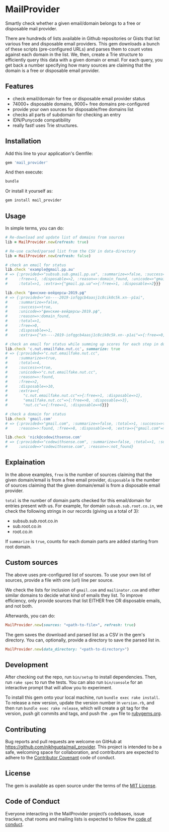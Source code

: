 # MailProvider

Smartly check whether a given email/domain belongs to a free or disposable
mail provider.

There are hundreds of lists available in Github repositories or Gists that
list various free and disposable email providers. This gem downloads a bunch
of these scripts (pre-configured URLs) and parses them to count votes against
each domain in the list. We, then, create a Trie structure to efficiently
query this data with a given domain or email. For each query, you get back a
number specifying how many sources are claiming that the domain is a free or
disposable email provider.

## Features

- check email/domain for free or disposable email provider status
- 74000+ disposable domains, 9000+ free domains pre-configured
- provide your own sources for disposable/free domains list
- checks all parts of subdomain for checking an entry
- IDN/Punycode compatibility
- really fast! uses Trie structures.

## Installation

Add this line to your application's Gemfile:

```ruby
gem 'mail_provider'
```

And then execute:

```bash
bundle
```

Or install it yourself as:

```bash
gem install mail_provider
```

## Usage

In simple terms, you can do:

```ruby
# Re-download and update list of domains from sources
lib = MailProvider.new(refresh: true)

# Re-use cached/parsed list from the CSV in data-directory
lib = MailProvider.new(refresh: false)

# check an email for status
lib.check 'example@gmail.pp.au'
# => {:provided=>"subsub.sub.gmail.pp.ua", :summarize=>false, :success=>true,
#     :free=>1, :disposable=>2, :reason=>:domain_found, :unicode=>"gmail.pp.au",
#     :total=>1, :extra=>{"gmail.pp.ua"=>{:free=>1, :disposable=>2}}}

lib.check "финские-вейдерсы-2019.рф"
# => {:provided=>"xn----2019-iofqgcb4aasj1c8cik0c5k.xn--p1ai",
#     :summarize=>false,
#     :success=>true,
#     :unicode=>"финские-вейдерсы-2019.рф",
#     :reason=>:domain_found,
#     :total=>1,
#     :free=>0,
#     :disposable=>1,
#     :extra=>{"xn----2019-iofqgcb4aasj1c8cik0c5k.xn--p1ai"=>{:free=>0, :disposable=>1}}}

# check an email for status while summing up scores for each step in domain
lib.check 'c.nut.emailfake.nut.cc', summarize: true
# => {:provided=>"c.nut.emailfake.nut.cc",
#     :summarize=>true,
#     :total=>4,
#     :success=>true,
#     :unicode=>"c.nut.emailfake.nut.cc",
#     :reason=>:found,
#     :free=>2,
#     :disposable=>10,
#     :extra=>{
#       "c.nut.emailfake.nut.cc"=>{:free=>1, :disposable=>1},
#       "emailfake.nut.cc"=>{:free=>0, :disposable=>3},
#       "nut.cc"=>{:free=>1, :disposable=>6}}}

# check a domain for status
lib.check 'gmail.com'
# => {:provided=>"gmail.com", :summarize=>false, :total=>1, :success=>true, :unicode=>"gmail.com",
#     :reason=>:found, :free=>8, :disposable=>0, :extra=>{"gmail.com"=>{:free=>8, :disposable=>0}}}

lib.check 'nick@codewithsense.com'
# => {:provided=>"codewithsense.com", :summarize=>false, :total=>1, :success=>false,
#     :unicode=>"codewithsense.com", :reason=>:not_found}
```

## Explaination

In the above examples, `free` is the number of sources claiming that the given
domain/email is from a free email provider, `disposable` is the number of sources
claiming that the given domain/email is from a disposable email provider.

`total` is the number of domain parts checked for this email/domain for entries
present with us. For example, for domain `subsub.sub.root.co.in`, we check the following
strings in our records (giving us a total of 3):

- subsub.sub.root.co.in
- sub.root.co.in
- root.co.in

If `summarize` is `true`, counts for each domain parts are added starting from root domain.

## Custom sources

The above uses pre-configured list of sources. To use your own list of
sources, provide a file with one (url) line per source.

We check the lists for inclusion of `gmail.com` and `mailinator.com` and other similar domains to
decide what kind of emails they list. To improve efficiency, only provide sources that
list EITHER free OR disposable emails, and not both.

Afterwards, you can do:

```ruby
MailProvider.new(sources: "<path-to-file>", refresh: true)
```

The gem saves the download and parsed list as a CSV in the gem's directory.
You can, optionally, provide a directory to save the parsed list in.

```ruby
MailProvider.new(data_directory: "<path-to-directory>")
```

## Development

After checking out the repo, run `bin/setup` to install dependencies. Then,
run `rake spec` to run the tests. You can also run `bin/console` for an
interactive prompt that will allow you to experiment.

To install this gem onto your local machine, run `bundle exec rake install`.
To release a new version, update the version number in `version.rb`, and then
run `bundle exec rake release`, which will create a git tag for the version,
push git commits and tags, and push the `.gem` file to
[rubygems.org](https://rubygems.org).

## Contributing

Bug reports and pull requests are welcome on GitHub at
https://github.com/nikhgupta/mail_provider. This project is intended to be a
safe, welcoming space for collaboration, and contributors are expected to
adhere to the [Contributor Covenant](http://contributor-covenant.org) code of
conduct.

## License

The gem is available as open source under the terms of the
[MIT License](https://opensource.org/licenses/MIT).

## Code of Conduct

Everyone interacting in the MailProvider project’s codebases, issue trackers,
chat rooms and mailing lists is expected to follow the
[code of conduct](https://github.com/nikhgupta/mail_provider/blob/master/CODE_OF_CONDUCT.md).
